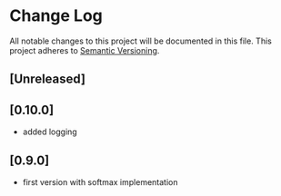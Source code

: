 # Change Log
All notable changes to this project will be documented in this file.
This project adheres to [Semantic Versioning](http://semver.org/).

## [Unreleased]

## [0.10.0]
- added logging

## [0.9.0]
- first version with softmax implementation
